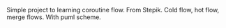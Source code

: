 Simple project to learning coroutine flow. From Stepik.
Cold flow, hot flow, merge flows.
With puml scheme.

